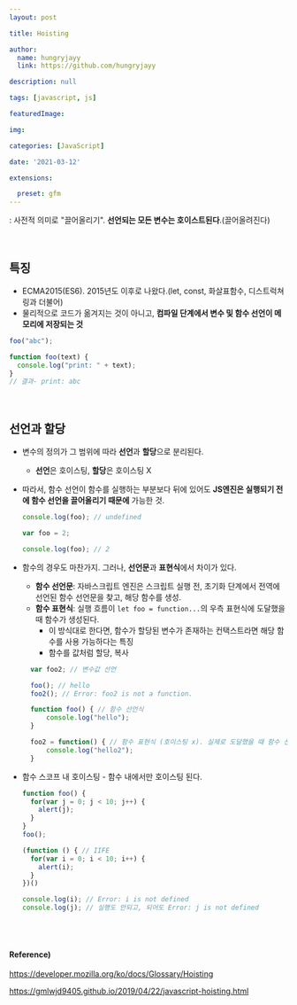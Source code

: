 ```yaml
---
layout: post

title: Hoisting

author: 
  name: hungryjayy
  link: https://github.com/hungryjayy

description: null

tags: [javascript, js]

featuredImage: 

img: 

categories: [JavaScript]

date: '2021-03-12'

extensions:

  preset: gfm
---
```


: 사전적 의미로 "끌어올리기". **선언되는 모든 변수는 호이스트된다**.(끌어올려진다)

<br>

## 특징

* ECMA2015(ES6). 2015년도 이후로 나왔다.(let, const, 화살표함수, 디스트럭쳐링과 더불어)
* 물리적으로 코드가 옮겨지는 것이 아니고, **컴파일 단계에서 변수 및 함수 선언이 메모리에 저장되는 것**

```javascript
foo("abc");

function foo(text) {
  console.log("print: " + text);
}
// 결과- print: abc
```

<br>

## 선언과 할당

- 변수의 정의가 그 범위에 따라 **선언**과 **할당**으로 분리된다.

  - **선언**은 호이스팅, **할당**은 호이스팅 X

- 따라서, 함수 선언이 함수를 실행하는 부분보다 뒤에 있어도 **JS엔진은 실행되기 전에 함수 선언을 끌어올리기 때문에** 가능한 것.

  ```javascript
  console.log(foo); // undefined
  
  var foo = 2;
  
  console.log(foo); // 2
  ```

- 함수의 경우도 마찬가지. 그러나, **선언문**과 **표현식**에서 차이가 있다.

  - **함수 선언문**: 자바스크립트 엔진은 스크립트 실행 전, 초기화 단계에서 전역에 선언된 함수 선언문을 찾고, 해당 함수를 생성.
  - **함수 표현식**: 실행 흐름이 `let foo = function...`의 우측 표현식에 도달했을 때 함수가 생성된다.
    - 이 방식대로 한다면, 함수가 할당된 변수가 존재하는 컨택스트라면 해당 함수를 사용 가능하다는 특징
    - 함수를 값처럼 할당, 복사
  
  ```javascript
    var foo2; // 변수값 선언
  
    foo(); // hello
    foo2(); // Error: foo2 is not a function.
  
    function foo() { // 함수 선언식
        console.log("hello");
    }
  
    foo2 = function() { // 함수 표현식 (호이스팅 x). 실제로 도달했을 때 함수 선언.
        console.log("hello2");
    }
  ```

* 함수 스코프 내 호이스팅 - 함수 내에서만 호이스팅 된다.

  ```javascript
  function foo() {
    for(var j = 0; j < 10; j++) {
      alert(j);
    }
  }
  foo();
  
  (function () { // IIFE
    for(var i = 0; i < 10; i++) {
      alert(i);
    }
  })()
  
  console.log(i); // Error: i is not defined
  console.log(j); // 실행도 안되고, 되어도 Error: j is not defined
  ```


<br><br>

#### Reference)

https://developer.mozilla.org/ko/docs/Glossary/Hoisting

https://gmlwjd9405.github.io/2019/04/22/javascript-hoisting.html